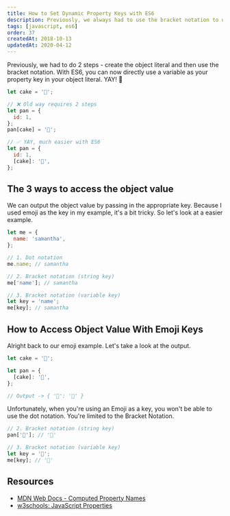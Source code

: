 ```yaml
---
title: How to Set Dynamic Property Keys with ES6
description: Previously, we always had to use the bracket notation to use a dynamic key. With ES6, we can finally create dynamic variable key in the object declaration.
tags: [javascript, es6]
order: 37
createdAt: 2018-10-13
updatedAt: 2020-04-12
---
```


Previously, we had to do 2 steps - create the object literal and then use the bracket notation. With ES6, you can now directly use a variable as your property key in your object literal. YAY! 👏

```javascript
let cake = '🍰';

// ❌ Old way requires 2 steps
let pan = {
  id: 1,
};
pan[cake] = '🥞';

// ✅ YAY, much easier with ES6
let pan = {
  id: 1,
  [cake]: '🥞',
};
```

<markdown-toc></markdown-toc>

## The 3 ways to access the object value

We can output the object value by passing in the appropriate key. Because I used emoji as the key in my example, it's a bit tricky. So let's look at a easier example.

```javascript
let me = {
  name: 'samantha',
};

// 1. Dot notation
me.name; // samantha

// 2. Bracket notation (string key)
me['name']; // samantha

// 3. Bracket notation (variable key)
let key = 'name';
me[key]; // samantha
```

## How to Access Object Value With Emoji Keys

Alright back to our emoji example. Let's take a look at the output.

```javascript
let cake = '🍰';

let pan = {
  [cake]: '🥞',
};

// Output -> { '🍰': '🥞' }
```

Unfortunately, when you're using an Emoji as a key, you won't be able to use the dot notation. You're limited to the Bracket Notation.

```javascript
// 2. Bracket notation (string key)
pan['🍰']; // '🥞'

// 3. Bracket notation (variable key)
let key = '🍰';
me[key]; // '🥞'
```

## Resources

- [MDN Web Docs - Computed Property Names](https://developer.mozilla.org/en-US/docs/Web/JavaScript/Reference/Operators/Object_initializer#Computed_property_names)
- [w3schools: JavaScript Properties](https://www.w3schools.com/js/js_object_properties.asp)
